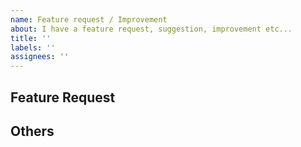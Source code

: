 ```yaml
---
name: Feature request / Improvement
about: I have a feature request, suggestion, improvement etc...
title: ''
labels: ''
assignees: ''
---
```


## Feature Request <!-- 功能要求 -->

<!-- Feature Request description -->
<!-- 功能请求描述-->


## Others <!-- 其它 -->

<!-- If you have other information. Please write here -->
<!-- 如果您还有其他信息。 请在这里写。 -->

